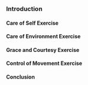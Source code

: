### Introduction

#### Care of Self Exercise

#### Care of Environment Exercise

#### Grace and Courtesy Exercise

#### Control of Movement Exercise

#### Conclusion



